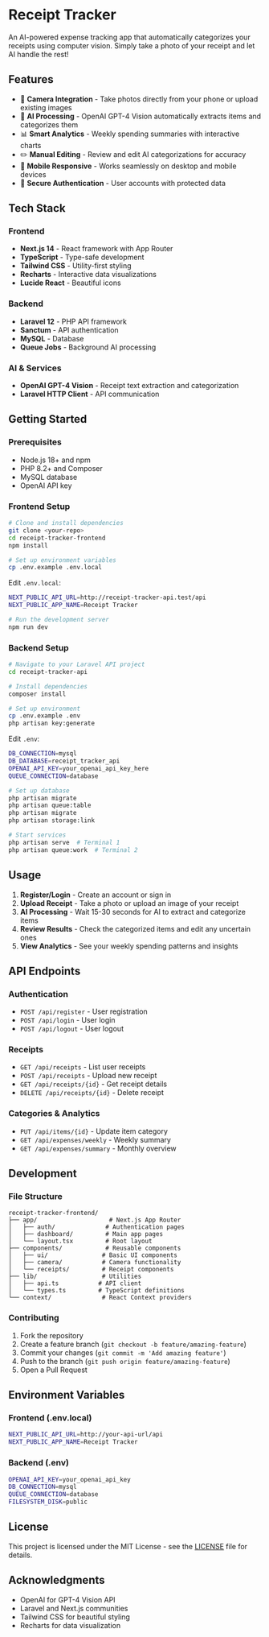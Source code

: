 # Receipt Tracker

An AI-powered expense tracking app that automatically categorizes your receipts using computer vision. Simply take a photo of your receipt and let AI handle the rest!

## Features

- 📸 **Camera Integration** - Take photos directly from your phone or upload existing images
- 🤖 **AI Processing** - OpenAI GPT-4 Vision automatically extracts items and categorizes them
- 📊 **Smart Analytics** - Weekly spending summaries with interactive charts
- ✏️ **Manual Editing** - Review and edit AI categorizations for accuracy
- 📱 **Mobile Responsive** - Works seamlessly on desktop and mobile devices
- 🔐 **Secure Authentication** - User accounts with protected data

## Tech Stack

### Frontend
- **Next.js 14** - React framework with App Router
- **TypeScript** - Type-safe development
- **Tailwind CSS** - Utility-first styling
- **Recharts** - Interactive data visualizations
- **Lucide React** - Beautiful icons

### Backend
- **Laravel 12** - PHP API framework
- **Sanctum** - API authentication
- **MySQL** - Database
- **Queue Jobs** - Background AI processing

### AI & Services
- **OpenAI GPT-4 Vision** - Receipt text extraction and categorization
- **Laravel HTTP Client** - API communication

## Getting Started

### Prerequisites
- Node.js 18+ and npm
- PHP 8.2+ and Composer
- MySQL database
- OpenAI API key

### Frontend Setup

```bash
# Clone and install dependencies
git clone <your-repo>
cd receipt-tracker-frontend
npm install

# Set up environment variables
cp .env.example .env.local
```

Edit `.env.local`:
```bash
NEXT_PUBLIC_API_URL=http://receipt-tracker-api.test/api
NEXT_PUBLIC_APP_NAME=Receipt Tracker
```

```bash
# Run the development server
npm run dev
```

### Backend Setup

```bash
# Navigate to your Laravel API project
cd receipt-tracker-api

# Install dependencies
composer install

# Set up environment
cp .env.example .env
php artisan key:generate
```

Edit `.env`:
```bash
DB_CONNECTION=mysql
DB_DATABASE=receipt_tracker_api
OPENAI_API_KEY=your_openai_api_key_here
QUEUE_CONNECTION=database
```

```bash
# Set up database
php artisan migrate
php artisan queue:table
php artisan migrate
php artisan storage:link

# Start services
php artisan serve  # Terminal 1
php artisan queue:work  # Terminal 2
```

## Usage

1. **Register/Login** - Create an account or sign in
2. **Upload Receipt** - Take a photo or upload an image of your receipt
3. **AI Processing** - Wait 15-30 seconds for AI to extract and categorize items
4. **Review Results** - Check the categorized items and edit any uncertain ones
5. **View Analytics** - See your weekly spending patterns and insights

## API Endpoints

### Authentication
- `POST /api/register` - User registration
- `POST /api/login` - User login
- `POST /api/logout` - User logout

### Receipts
- `GET /api/receipts` - List user receipts
- `POST /api/receipts` - Upload new receipt
- `GET /api/receipts/{id}` - Get receipt details
- `DELETE /api/receipts/{id}` - Delete receipt

### Categories & Analytics
- `PUT /api/items/{id}` - Update item category
- `GET /api/expenses/weekly` - Weekly summary
- `GET /api/expenses/summary` - Monthly overview

## Development

### File Structure
```
receipt-tracker-frontend/
├── app/                    # Next.js App Router
│   ├── auth/              # Authentication pages
│   ├── dashboard/         # Main app pages
│   └── layout.tsx         # Root layout
├── components/            # Reusable components
│   ├── ui/               # Basic UI components
│   ├── camera/           # Camera functionality
│   └── receipts/         # Receipt components
├── lib/                  # Utilities
│   ├── api.ts           # API client
│   └── types.ts         # TypeScript definitions
└── context/              # React Context providers
```

### Contributing

1. Fork the repository
2. Create a feature branch (`git checkout -b feature/amazing-feature`)
3. Commit your changes (`git commit -m 'Add amazing feature'`)
4. Push to the branch (`git push origin feature/amazing-feature`)
5. Open a Pull Request

## Environment Variables

### Frontend (.env.local)
```bash
NEXT_PUBLIC_API_URL=http://your-api-url/api
NEXT_PUBLIC_APP_NAME=Receipt Tracker
```

### Backend (.env)
```bash
OPENAI_API_KEY=your_openai_api_key
DB_CONNECTION=mysql
QUEUE_CONNECTION=database
FILESYSTEM_DISK=public
```


## License

This project is licensed under the MIT License - see the [LICENSE](LICENSE) file for details.

## Acknowledgments

- OpenAI for GPT-4 Vision API
- Laravel and Next.js communities
- Tailwind CSS for beautiful styling
- Recharts for data visualization